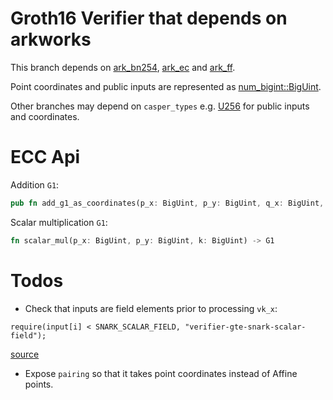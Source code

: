 # Groth16 Verifier that depends on arkworks

This branch depends on [ark_bn254](https://crates.io/crates/ark-bn254), [ark_ec](https://crates.io/crates/ark-ec) and [ark_ff](https://crates.io/crates/ark-ec).

Point coordinates and public inputs are represented as [num_bigint::BigUint](https://docs.rs/num-bigint/0.4.6/num_bigint/).

Other branches may depend on `casper_types` e.g. [U256](https://docs.rs/casper-types/latest/casper_types/struct.U256.html) for public inputs and coordinates.

# ECC Api


Addition `G1`:
```rust
pub fn add_g1_as_coordinates(p_x: BigUint, p_y: BigUint, q_x: BigUint, q_y: BigUint) -> G1
```

Scalar multiplication `G1`:
```rust
fn scalar_mul(p_x: BigUint, p_y: BigUint, k: BigUint) -> G1
```

# Todos
- Check that inputs are field elements prior to processing `vk_x`:

```
require(input[i] < SNARK_SCALAR_FIELD, "verifier-gte-snark-scalar-field");
```
[source](https://github.com/tornadocash/tornado-core/blob/1ef6a263ac6a0e476d063fcb269a9df65a1bd56a/contracts/Verifier.sol#L216C7-L216C81)

- Expose `pairing` so that it takes point coordinates instead of Affine points.